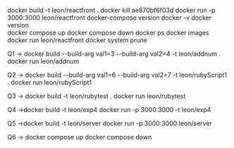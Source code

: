 docker build -t leon/reactfront  .
docker kill ae870bf6f03d
docker run  -p 3000:3000 leon/reactfront
docker-compose version 
docker -v 
docker version  
docker compose up
docker compose down
docker ps
docker images
docker run leon/reactfront
docker system prune


Q1 -> docker build --build-arg val1=3 --build-arg val2=4 -t leon/addnum .
      docker run leon/addnum

Q2 -> docker build --build-arg val1=6 --build-arg val2=7 -t leon/rubyScript1 .
      docker run leon/rubyScript1

Q3 -> docker build  -t leon/rubytest .
      docker run leon/rubytest

Q4 ->docker build -t leon/exp4
     docker run -p 3000:3000 -t leon/exp4

Q5 ->docker build -t leon/server
     docker run -p 3000:3000 leon/server

Q6 -> 
    docker compose up 
    docker compose down